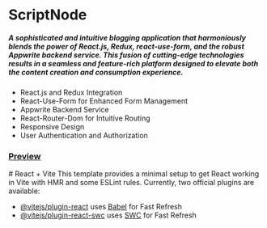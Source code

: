 
<h1>ScriptNode</h1>
  <h5>A sophisticated and intuitive blogging application that harmoniously blends the power of React.js, Redux,
 react-use-form, and the robust Appwrite backend service. This fusion of cutting-edge technologies results in a
 seamless and feature-rich platform designed to elevate both the content creation and consumption experience.</h5>

<ul>
  <li>React.js and Redux Integration </li>
  <li>React-Use-Form for Enhanced Form Management</li>
  <li>Appwrite Backend Service </li>
  <li>React-Router-Dom for Intuitive Routing</li>
  <li>Responsive Design</li>
  <li>User Authentication and Authorization</li>
</ul>

<h3><a href="https://scriptnode.netlify.app/"> Preview</a></h3>
# React + Vite
This template provides a minimal setup to get React working in Vite with HMR and some ESLint rules.
Currently, two official plugins are available:

- [@vitejs/plugin-react](https://github.com/vitejs/vite-plugin-react/blob/main/packages/plugin-react/README.md) uses [Babel](https://babeljs.io/) for Fast Refresh
- [@vitejs/plugin-react-swc](https://github.com/vitejs/vite-plugin-react-swc) uses [SWC](https://swc.rs/) for Fast Refresh
